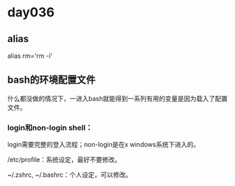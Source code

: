 # day036

## alias

alias rm='rm -i'

## bash的环境配置文件

什么都没做的情况下，一进入bash就能得到一系列有用的变量是因为载入了配置文件。

### login和non-login shell：

login需要完整的登入流程；non-login是在x windows系统下进入的。

/etc/profile：系统设定，最好不要修改。

~/.zshrc, ~/.bashrc：个人设定，可以修改。